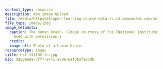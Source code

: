 ```yaml
---
content_type: resource
description: New image Upload
file: /media/https%3A/open-learning-course-data-rc.s3.amazonaws.com/hst-131-introduction-to-neuroscience-fall-2005/da60ea897ff79741178a6ef3bafa9bdb_hst-131f05-th.jpg
file_type: image/jpeg
image_metadata:
  caption: The human brain. (Image courtesy of the [National Institutes of Health](http://www.nih.gov/).
    Used with permission.)
  credit: ''
  image-alt: Photo of a human brain.
resourcetype: Image
title: hst-131f05-th.jpg
uid: da60ea89-7ff7-9741-178a-6ef3bafa9bdb
---
```

